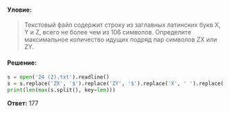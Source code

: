 #### Уловие:
> Текстовый файл содержит строку из заглавных латинских букв X, Y и Z, всего не более чем из 106 символов. Определите максимальное количество идущих подряд пар символов ZX или ZY.

#### Решение:
```python
s = open('24 (2).txt').readline()
s = s.replace('ZX', '$').replace('ZY', '$').replace('X', ' ').replace('Y', ' ').replace('Z', ' ')
print(len(max(s.split(), key=len)))
```

**Ответ:** 177

